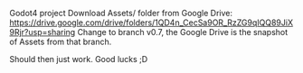 Godot4 project
Download Assets/ folder from Google Drive:
https://drive.google.com/drive/folders/1QD4n_CecSa9OR_RzZG9qIQQ89JiX9Rjr?usp=sharing
Change to branch v0.7, the Google Drive is the snapshot of Assets from that branch.

Should then just work. Good lucks ;D
